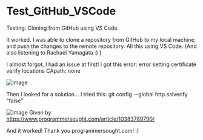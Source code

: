 # Test_GitHub_VSCode
Testing: Cloning from GitHub using VS Code.

It worked. I was able to clone a repository from GitHub to my local machine, and push the changes to the remote repository. All this using VS Code.
(And also listening to Rachael Yamagata :) )

I almost forgot, I had an issue at first!
I got this error: error setting certificate verify locations CApath: none

![image](https://user-images.githubusercontent.com/73625373/125506396-7ff55b09-e68b-4877-9bc0-c366ac50fc66.png)

Then I looked for a solution...
I tried this: git config --global http.sslverify "false"

![image](https://user-images.githubusercontent.com/73625373/125506867-6e4467a8-bdcf-424f-8f79-6f1b29ce01e6.png)
Given by https://www.programmersought.com/article/10383789790/

And it worked! Thank you programmersought.com! :)
